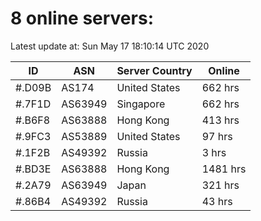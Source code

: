 # 8 online servers:

Latest update at: Sun May 17 18:10:14 UTC 2020

| ID | ASN | Server Country | Online |
| -- | --- | -------------- | ------ |
| #.D09B | AS174 | United States | 662 hrs |
| #.7F1D | AS63949 | Singapore | 662 hrs |
| #.B6F8 | AS63888 | Hong Kong | 413 hrs |
| #.9FC3 | AS53889 | United States | 97 hrs |
| #.1F2B | AS49392 | Russia | 3 hrs |
| #.BD3E | AS63888 | Hong Kong | 1481 hrs |
| #.2A79 | AS63949 | Japan | 321 hrs |
| #.86B4 | AS49392 | Russia | 43 hrs |

